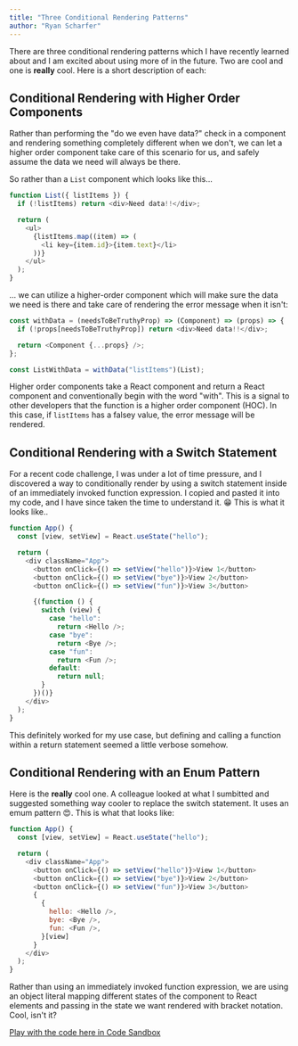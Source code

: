 ```yaml
---
title: "Three Conditional Rendering Patterns"
author: "Ryan Scharfer"
---
```


There are three conditional rendering patterns which I have recently learned about and I am excited about using more of in the future. Two are cool and one is **really** cool. Here is a short description of each:

## Conditional Rendering with Higher Order Components

Rather than performing the "do we even have data?" check in a component and rendering something completely different when we don't, we can let a higher order component take care of this scenario for us, and safely assume the data we need will always be there.

So rather than a `List` component which looks like this...

```javascript
function List({ listItems }) {
  if (!listItems) return <div>Need data!!</div>;

  return (
    <ul>
      {listItems.map((item) => (
        <li key={item.id}>{item.text}</li>
      ))}
    </ul>
  );
}
```

... we can utilize a higher-order component which will make sure the data we need is there and take care of rendering the error message when it isn't:

```javascript
const withData = (needsToBeTruthyProp) => (Component) => (props) => {
  if (!props[needsToBeTruthyProp]) return <div>Need data!!</div>;

  return <Component {...props} />;
};

const ListWithData = withData("listItems")(List);
```

Higher order components take a React component and return a React component and conventionally begin with the word "with". This is a signal to other developers that the function is a higher order component (HOC). In this case, if `listItems` has a falsey value, the error message will be rendered.

## Conditional Rendering with a Switch Statement

For a recent code challenge, I was under a lot of time pressure, and I discovered a way to conditionally render by using a switch statement inside of an immediately invoked function expression. I copied and pasted it into my code, and I have since taken the time to understand it. 😁 This is what it looks like..

```javascript
function App() {
  const [view, setView] = React.useState("hello");

  return (
    <div className="App">
      <button onClick={() => setView("hello")}>View 1</button>
      <button onClick={() => setView("bye")}>View 2</button>
      <button onClick={() => setView("fun")}>View 3</button>

      {(function () {
        switch (view) {
          case "hello":
            return <Hello />;
          case "bye":
            return <Bye />;
          case "fun":
            return <Fun />;
          default:
            return null;
        }
      })()}
    </div>
  );
}
```

This definitely worked for my use case, but defining and calling a function within a return statement seemed a little verbose somehow.

## Conditional Rendering with an Enum Pattern

Here is the **really** cool one. A colleague looked at what I sumbitted and suggested something way cooler to replace the switch statement. It uses an emum pattern 😍. This is what that looks like:

```javascript
function App() {
  const [view, setView] = React.useState("hello");

  return (
    <div className="App">
      <button onClick={() => setView("hello")}>View 1</button>
      <button onClick={() => setView("bye")}>View 2</button>
      <button onClick={() => setView("fun")}>View 3</button>
      {
        {
          hello: <Hello />,
          bye: <Bye />,
          fun: <Fun />,
        }[view]
      }
    </div>
  );
}
```

Rather than using an immediately invoked function expression, we are using an object literal mapping different states of the component to React elements and passing in the state we want rendered with bracket notation. Cool, isn't it?

[Play with the code here in Code Sandbox](https://codesandbox.io/s/blog-three-conditional-rendering-patterns-o57kq)
